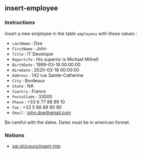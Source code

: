## insert-employee

### Instructions

Insert a new employee in the table `employees` with these values :

- `LastName` : Doe
- `FirstName` : John
- `Title` : IT Developer
- `ReportsTo` : His superior is Michael Mithell
- `BirthDate` : 1999-03-18 00:00:00
- `HireDate` : 2020-03-18 00:00:00
- `Address` : 142 rue Sainte-Catherine
- `City` : Bordeaux
- `State` : NA
- `Country` : France
- `PostalCode` : 33000
- `Phone` : +33 6 77 88 99 10
- `Fax` : +33 5 68 89 90 90
- `Email` : john.doe@gmail.com

Be careful with the dates. Dates must be in american format.

### Notions

- [sql.sh/cours/insert-into](https://sql.sh/cours/insert-into)
